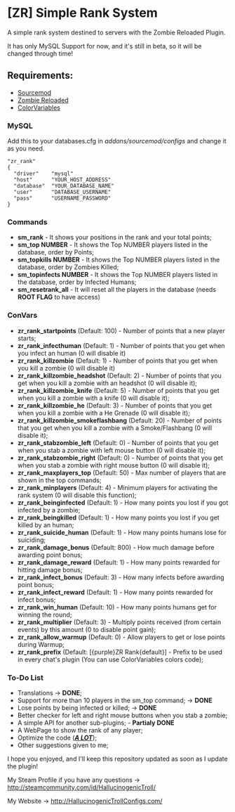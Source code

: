 <h1>[ZR] Simple Rank System</h1>

<p>A simple rank system destined to servers with the Zombie Reloaded Plugin.</p>
<p>It has only MySQL Support for now, and it's still in beta, so it will be changed through time!</p>

<h2>Requirements: </h2>

- [Sourcemod](https://www.sourcemod.net)
- [Zombie Reloaded](https://forums.alliedmods.net/showthread.php?t=277597)
- [ColorVariables](https://forums.alliedmods.net/showthread.php?t=267743)

<h3>MySQL</h3>
<p>Add this to your databases.cfg in <i>addons/sourcemod/configs</i> and change it as you need.

```
"zr_rank"
{
  "driver"    "mysql"
  "host"      "YOUR_HOST_ADDRESS"
  "database"  "YOUR_DATABASE_NAME"
  "user"      "DATABASE_USERNAME"
  "pass"      "USERNAME_PASSWORD"
}
```

<h3>Commands</h3>

- <b>sm_rank</b> - It shows your positions in the rank and your total points;
- <b>sm_top NUMBER</b> - It shows the Top NUMBER players listed in the database, order by Points;
- <b>sm_topkills NUMBER</b> - It shows the Top NUMBER players listed in the database, order by Zombies Killed;
- <b>sm_topinfects NUMBER</b> - It shows the Top NUMBER players listed in the database, order by Infected Humans;
- <b>sm_resetrank_all</b> - It will reset all the players in the database (needs <b>ROOT FLAG</b> to have access)

<h3>ConVars</h3>

- <b>zr_rank_startpoints</b> (Default: 100) - Number of points that a new player starts;
- <b>zr_rank_infecthuman</b> (Default: 1) - Number of points that you get when you infect an human (0 will disable it)
- <b>zr_rank_killzombie</b> (Default: 1) - Number of points that you get when you kill a zombie (0 will disable it)
- <b>zr_rank_killzombie_headshot</b> (Default: 2) - Number of points that you get when you kill a zombie with an headshot (0 will disable it);
- <b>zr_rank_killzombie_knife</b> (Default: 5) - Number of points that you get when you kill a zombie with a knife (0 will disable it);
- <b>zr_rank_killzombie_he</b> (Default: 3) - Number of points that you get when you kill a zombie with a He Grenade (0 will disable it);
- <b>zr_rank_killzombie_smokeflashbang</b> (Default: 20) - Number of points that you get when you kill a zombie with a Smoke/Flashbang (0 will disable it);
- <b>zr_rank_stabzombie_left</b> (Default: 0) - Number of points that you get when you stab a zombie with left mouse button (0 will disable it);  
- <b>zr_rank_stabzombie_right</b> (Default: 0) - Number of points that you get when you stab a zombie with right mouse button (0 will disable it);
- <b>zr_rank_maxplayers_top</b> (Default: 50) - Max number of players that are shown in the top commands;
- <b>zr_rank_minplayers</b> (Default: 4) - Minimum players for activating the rank system (0 will disable this function);
- <b>zr_rank_beinginfected</b> (Default: 1) - How many points you lost if you got infected by a zombie;
- <b>zr_rank_beingkilled</b> (Default: 1) - How many points you lost if you get killed by an human;
- <b>zr_rank_suicide_human</b> (Default: 1) - How many points humans lose for suiciding;
- <b>zr_rank_damage_bonus</b> (Default: 800) - How much damage before awarding point bonus;
- <b>zr_rank_damage_reward</b> (Default: 1) - How many points rewarded for hitting damage bonus;
- <b>zr_rank_infect_bonus</b> (Default: 3) - How many infects before awarding point bonus;
- <b>zr_rank_infect_reward</b> (Default: 1) - How many points rewarded for infect bonus;
- <b>zr_rank_win_human</b> (Default: 10) - How many points humans get for winning the round;
- <b>zr_rank_multiplier</b> (Default: 3) - Multiply points received (from certain events) by this amount (0 to disable point gain);
- <b>zr_rank_allow_warmup</b> (Default: 0) - Allow players to get or lose points during Warmup;
- <b>zr_rank_prefix</b> (Default: [{purple}ZR Rank{default}] - Prefix to be used in every chat's plugin (You can use ColorVariables colors code);

<h3>To-Do List</h3>

- Translations -> <b>DONE</b>;
- Support for more than 10 players in the sm_top command; -> <b>DONE</b>
- Lose points by being infected or killed; -> <b>DONE</b>
- Better checker for left and right mouse buttons when you stab a zombie;
- A simple API for another sub-plugins; - <b>Partialy DONE</b>
- A WebPage to show the rank of any player;
- Optimize the code (<b><i><u>A LOT</b></i></u>);
- Other suggestions given to me;

I hope you enjoyed, and I'll keep this repository updated as soon as I update the plugin!

My Steam Profile if you have any questions -> http://steamcommunity.com/id/HallucinogenicTroll/

My Website -> http://HallucinogenicTrollConfigs.com/
